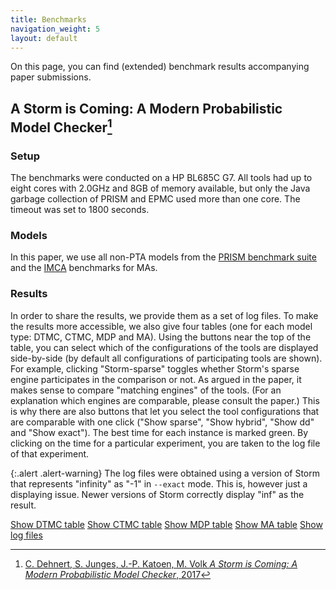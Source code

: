 ```yaml
---
title: Benchmarks
navigation_weight: 5
layout: default
---
```


On this page, you can find (extended) benchmark results accompanying paper submissions.

## A Storm is Coming: A Modern Probabilistic Model Checker[^1]

### Setup

The benchmarks were conducted on a HP BL685C G7. All tools had up to eight cores with 2.0GHz and 8GB of memory available, but only the Java garbage collection of PRISM and EPMC used more than one core. The timeout was set to 1800 seconds.

### Models

In this paper, we use all non-PTA models from the [PRISM benchmark suite](http://www.prismmodelchecker.org/benchmarks/) and the [IMCA](https://github.com/buschko/imca) benchmarks for MAs.

### Results
In order to share the results, we provide them as a set of log files. To make the results more accessible, we also give four tables (one for each model type: DTMC, CTMC, MDP and MA). Using the buttons near the top of the table, you can select which of the configurations of the tools are displayed side-by-side (by default all configurations of participating tools are shown). For example, clicking "Storm-sparse" toggles whether Storm's sparse engine participates in the comparison or not. As argued in the paper, it makes sense to compare "matching engines" of the tools. (For an explanation which engines are comparable, please consult the paper.) This is why there are also buttons that let you select the tool configurations that are comparable with one click ("Show sparse", "Show hybrid", "Show dd" and "Show exact"). The best time for each instance is marked green. By clicking on the time for a particular experiment, you are taken to the log file of that experiment.

{:.alert .alert-warning}
The log files were obtained using a version of Storm that represents "infinity" as "-1" in `--exact` mode. This is,
however just a displaying issue. Newer versions of Storm correctly display "inf" as the result.

<a target="_blank" href="https://moves-rwth.github.io/storm-benchmark-logs/docs/index_dtmc.html" class="btn btn-primary btn-md active" role="button">Show DTMC table</a>
<a target="_blank" href="https://moves-rwth.github.io/storm-benchmark-logs/docs/index_ctmc.html" class="btn btn-primary btn-md active" role="button">Show CTMC table</a>
<a target="_blank" href="https://moves-rwth.github.io/storm-benchmark-logs/docs/index_mdp.html" class="btn btn-primary btn-md active" role="button">Show MDP table</a>
<a target="_blank" href="https://moves-rwth.github.io/storm-benchmark-logs/docs/index_ma.html" class="btn btn-primary btn-md active" role="button">Show MA table</a>
<a target="_blank" href="https://www.github.com/moves-rwth/storm-benchmark-logs/" class="btn btn-primary btn-md active" role="button">Show log files</a>

[^1]: [C. Dehnert, S. Junges, J.-P. Katoen, M. Volk *A Storm is Coming: A Modern Probabilistic Model Checker*, 2017](https://arxiv.org/abs/1702.04311)
